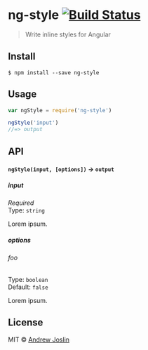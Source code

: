 # ng-style [![Build Status](https://travis-ci.org/ajoslin/ng-style.svg?branch=master)](https://travis-ci.org/ajoslin/ng-style)

> Write inline styles for Angular


## Install

```
$ npm install --save ng-style
```


## Usage

```js
var ngStyle = require('ng-style')

ngStyle('input')
//=> output
```

## API

#### `ngStyle(input, [options])` -> `output`

##### input

*Required*  
Type: `string`

Lorem ipsum.

##### options

###### foo

Type: `boolean`  
Default: `false`

Lorem ipsum.


## License

MIT © [Andrew Joslin](http://ajoslin.com)

